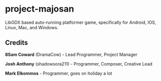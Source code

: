 project-majosan
===============

LibGDX based auto-running platformer game, specifically for Android, IOS, Linux, Mac, and Windows.

Credits
-------

**8Sam Coward** (DramaCow) - Lead Programmer, Project Manager

**Josh Anthony** (shadowsora211) - Programmer, Composer, Creative Lead

**Mark Elkommos** - Programmer, goes on holiday a lot
